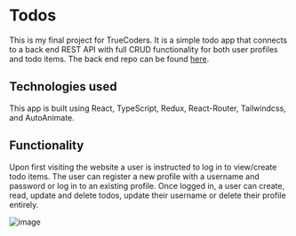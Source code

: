 # Todos

This is my final project for TrueCoders. It is a simple todo app that connects to a back end REST API with full CRUD functionality for both user profiles and todo items. The back end repo can be found [here](https://github.com/JonathanDPotter/todos-api).

## Technologies used

This app is built using React, TypeScript, Redux, React-Router, Tailwindcss, and AutoAnimate.

## Functionality

Upon first visiting the website a user is instructed to log in to view/create todo items. The user can register a new profile with a username and password or log in to an existing profile. Once logged in, a user can create, read, update and delete todos, update their username or delete their profile entirely.

![image](https://github.com/JonathanDPotter/todos-app/assets/30156468/02062d3b-f26e-43f2-88a1-02d7d02a7346)
